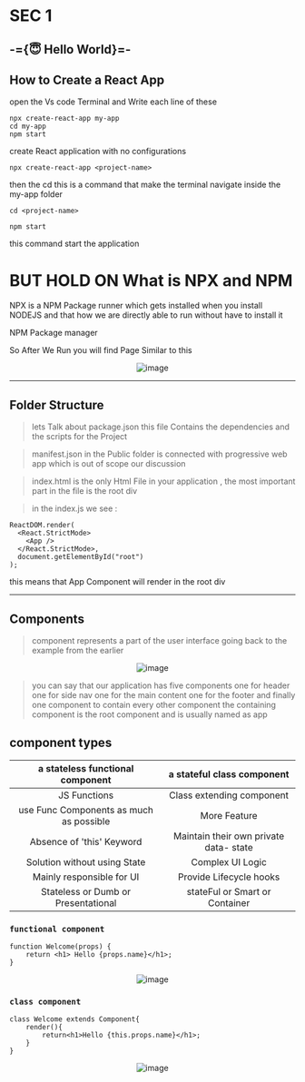 # SEC 1

## -={😇 Hello World}=-

## How to Create a React App

open the Vs code Terminal and Write each line of these

```
npx create-react-app my-app
cd my-app
npm start
```

create React application with no configurations

```
npx create-react-app <project-name>
```

then the cd this is a command that make the terminal navigate inside the my-app folder

```
cd <project-name>
```

```
npm start
```

this command start the application

# BUT HOLD ON What is NPX and NPM

NPX is a NPM Package runner which gets installed when you install NODEJS
and that how we are directly able to run without have to install it

NPM Package manager

So After We Run you will find Page Similar to this

<div align="center">

![image](https://user-images.githubusercontent.com/42722816/92280970-e639be00-eefa-11ea-95f6-d20d3f053418.png)

</div>

<hr>

## Folder Structure

> lets Talk about package.json this file Contains the dependencies and the scripts for the Project

> manifest.json in the Public folder is connected with progressive web app which is out of scope our discussion

> index.html is the only Html File in your application , the most important part in the file is the root div

> in the index.js we see :

```
ReactDOM.render(
  <React.StrictMode>
    <App />
  </React.StrictMode>,
  document.getElementById("root")
);
```

this means that App Component will render in the root div

<hr>

## Components

> component represents a part of the user interface going back to the example from the earlier

<div align="center">

![image](https://user-images.githubusercontent.com/42722816/92278326-4b8ab080-eef5-11ea-89a1-795d4a69476f.png)

</div>

> you can say that our application has five components one for header one for side nav one for the main content one for the footer and finally one component to contain every other component the containing component is the root component and is usually named as app

## component types

|    a stateless functional component     |       a stateful class component       |
| :-------------------------------------: | :------------------------------------: |
|              JS Functions               |       Class extending component        |
| use Func Components as much as possible |              More Feature              |
|        Absence of 'this' Keyword        | Maintain their own private data- state |
|      Solution without using State       |            Complex UI Logic            |
|        Mainly responsible for UI        |        Provide Lifecycle hooks         |
|   Stateless or Dumb or Presentational   |     stateFul or Smart or Container     |

### `functional component`

```
function Welcome(props) {
    return <h1> Hello {props.name}</h1>;
}
```

<div align="center">

![image](https://user-images.githubusercontent.com/42722816/92294144-7262da00-ef29-11ea-9adf-3c5a0c97898f.png)

</div>

### `class component`

```
class Welcome extends Component{
    render(){
        return<h1>Hello {this.props.name}</h1>;
    }
}
```

<div align="center">

![image](https://user-images.githubusercontent.com/42722816/92294375-f4540280-ef2b-11ea-895c-e199c082f333.png)

</div>
